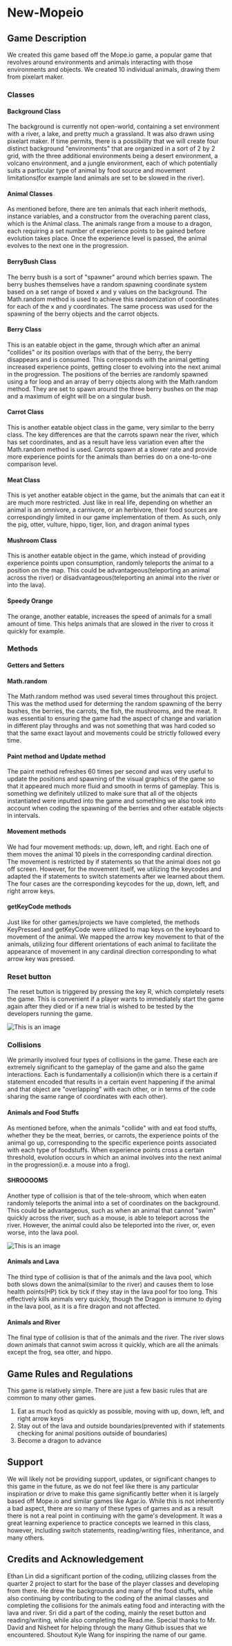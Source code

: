 # New-Mopeio

## Game Description

We created this game based off the Mope.io game, a popular game that revolves around environments and animals interacting with those environments and objects. We created 10 individual animals, drawing them from pixelart maker. 

### Classes

#### Background Class
The background is currently not open-world, containing a set environment with a river, a lake, and pretty much a grassland. It was also drawn using pixelart maker. If time permits, there is a possibility that we will create four distinct background "environments" that are organized in a sort of 2 by 2 grid, with the three additional environments being a desert environment, a volcano environment, and a jungle environment, each of which potentially suits a particular type of animal by food source and movement limitations(for example land animals are set to be slowed in the river).

#### Animal Classes
As mentioned before, there are ten animals that each inherit methods, instance variables, and a constructor from the overaching parent class, which is the Animal class. The animals range from a mouse to a dragon, each requiring a set number of experience points to be gained before evolution takes place. Once the experience level is passed, the animal evolves to the next one in the progression. 

#### BerryBush Class
The berry bush is a sort of "spawner" around which berries spawn. The berry bushes themselves have a random spawning coordinate system based on a set range of boxed x and y values on the background. The Math.random method is used to achieve this randomization of coordinates for each of the x and y coordinates. The same process was used for the spawning of the berry objects and the carrot objects.

#### Berry Class
This is an eatable object in the game, through which after an animal "collides" or its position overlaps with that of the berry, the berry disappears and is consumed. This corresponds with the animal getting increased experience points, getting closer to evolving into the next animal in the progression. The positions of the berries are randomly spawned using a for loop and an array of berry objects along with the Math.random method. They are set to spawn around the three berry bushes on the map and a maximum of eight will be on a singular bush. 

#### Carrot Class
This is another eatable object class in the game, very similar to the berry class. The key differences are that the carrots spawn near the river, which has set coordinates, and as a result have less variation even after the Math.random method is used. Carrots spawn at a slower rate and provide more experience points for the animals than berries do on a one-to-one comparison level. 

#### Meat Class
This is yet another eatable object in the game, but the animals that can eat it are much more restricted. Just like in real life, depending on whether an animal is an omnivore, a carnivore, or an herbivore, their food sources are correspondingly limited in our game implementation of them. As such, only the pig, otter, vulture, hippo, tiger, lion, and dragon animal types 

#### Mushroom Class

This is another eatable object in the game, which instead of providing experience points upon consumption, randomly teleports the animal to a position on the map. This could be advantageous(teleporting an animal across the river) or disadvantageous(teleporting an animal into the river or into the lava).

#### Speedy Orange
The orange, another eatable, increases the speed of animals for a small amount of time. This helps animals that are slowed in the river to cross it quickly for example.

### Methods

#### Getters and Setters

#### Math.random
The Math.random method was used several times throughout this project. This was the method used for determing the random spawning of the berry bushes, the berries, the carrots, the fish, the mushrooms, and the meat. It was essential to ensuring the game had the aspect of change and variation in different play throughs and was not something that was hard coded so that the same exact layout and movements could be strictly followed every time. 

#### Paint method and Update method
The paint method refreshes 60 times per second and was very useful to update the positions and spawning of the visual graphics of the game so that it appeared much more fluid and smooth in terms of gameplay. This is something we definitely utilized to make sure that all of the objects instantiated were inputted into the game and something we also took into account when coding the spawning of the berries and other eatable objects in intervals. 

#### Movement methods
We had four movement methods: up, down, left, and right. Each one of them moves the animal 10 pixels in the corresponding cardinal direction. The movement is restricted by if statements so that the animal does not go off screen. However, for the movement itself, we utilizing the keycodes and adapted the if statements to switch statements after we learned about them. The four cases are the corresponding keycodes for the up, down, left, and right arrow keys. 

#### getKeyCode methods

Just like for other games/projects we have completed, the methods KeyPressed and getKeyCode were utilized to map keys on the keyboard to movement of the animal. We mapped the arrow key movement to that of the animals, utilizing four different orientations of each animal to facilitate the appearance of movement in any cardinal direction corresponding to what arrow key was pressed. 

### Reset button

The reset button is triggered by pressing the key R, which completely resets the game. This is convenient if a player wants to immediately start the game
again after they died or if a new trial is wished to be tested by the developers running the game. 

![This is an image](resetbuttoncsafinalproject.gif)

### Collisions

We primarily involved four types of collisions in the game. These each are extremely significant to the gameplay of the game and also the game interactions. Each is fundamentally a collision(in which there is a certain if statement encoded that results in a certain event happening if the animal and that object are "overlapping" with each other, or in terms of the code sharing the same range of coordinates with each other). 

#### Animals and Food Stuffs

As mentioned before, when the animals "collide" with and eat food stuffs, whether they be the meat, berries, or carrots, the experience points of the animal go up, corresponding to the specific experience points associated with each type of foodstuffs. When experience points cross a certain threshold, evolution occurs in which an animal involves into the next animal in the progression(i.e. a mouse into a frog).

#### SHROOOOMS

Another type of collision is that of the tele-shroom, which when eaten randomly teleports the animal into a set of coordinates on the background. This could be advantageous, such as when an animal that cannot "swim" quickly across the river, such as a mouse, is able to teleport across the river. However, the animal could also be teleported into the river, or, even worse, into the lava pool. 

![This is an image](ezgif.com-gif-maker.gif)

#### Animals and Lava 

The third type of collision is that of the animals and the lava pool, which both slows down the animal(similar to the river) and causes them to lose health points(HP) tick by tick if they stay in the lava pool for too long. This effectively kills animals very quickly, though the Dragon is immune to dying in the lava pool, as it is a fire dragon and not affected.

#### Animals and River 

The final type of collision is that of the animals and the river. The river slows down animals that cannot swim across it quickly, which are all the animals except the frog, sea otter, and hippo. 

## Game Rules and Regulations

This game is relatively simple. There are just a few basic rules that are common to many other games. 
1. Eat as much food as quickly as possible, moving with up, down, left, and right arrow keys
2. Stay out of the lava and outside boundaries(prevented with if statements checking for animal positions outside of boundaries)
3. Become a dragon to advance

## Support
We will likely not be providing support, updates, or significant changes to this game in the future, as we do not feel like there is any particular inspiration or drive to make this game significantly better when it is largely based off Mope.io and similar games like Agar.io. While this is not inherently a bad aspect, there are so many of these types of games and as a result there is not a real point in continuing with the game's development.
It was a great learning experience to practice concepts we learned in this class, however, including switch statements, reading/writing files, inheritance,
and many others.

## Credits and Acknowledgement 
Ethan Lin did a significant portion of the coding, utilizing classes from the quarter 2 project to start for the base of the player classes and developing from there. He drew the backgrounds and many of the food stuffs, while also continuing by contributing to the coding of the animal classes and completing
the collisions for the animals eating food and interacting with the lava and river. Sri did a part of the coding, mainly the reset button and reading/writing, while also completing the Read.me. Special thanks to Mr. David and Nisheet for helping through the many Github issues that we encountered. Shoutout Kyle Wang for inspiring the name of our game.  
